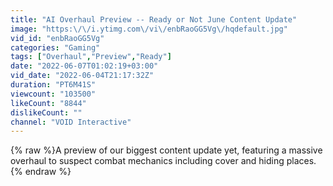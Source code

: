 ```yaml
---
title: "AI Overhaul Preview -- Ready or Not June Content Update"
image: "https:\/\/i.ytimg.com\/vi\/enbRaoGG5Vg\/hqdefault.jpg"
vid_id: "enbRaoGG5Vg"
categories: "Gaming"
tags: ["Overhaul","Preview","Ready"]
date: "2022-06-07T01:02:19+03:00"
vid_date: "2022-06-04T21:17:32Z"
duration: "PT6M41S"
viewcount: "103500"
likeCount: "8844"
dislikeCount: ""
channel: "VOID Interactive"
---
```

{% raw %}A preview of our biggest content update yet, featuring a massive overhaul to suspect combat mechanics including cover and hiding places.{% endraw %}
